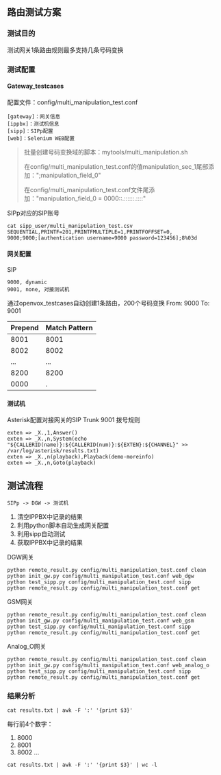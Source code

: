 ## 路由测试方案
### 测试目的
测试网关1条路由规则最多支持几条号码变换

### 测试配置
#### Gateway_testcases
配置文件：config/multi_manipulation_test.conf
```
[gateway]：网关信息
[ippbx]：测试机信息
[sipp]：SIPp配置
[web]：Selenium WEB配置
```

> 批量创建号码变换域的脚本：mytools/multi_manipulation.sh
>
> 在config/multi_manipulation_test.conf的值manipulation_sec_1尾部添加：";manipulation_field_0"
>
> 在config/multi_manipulation_test.conf文件尾添加："manipulation_field_0 = 0000::.::::::.::::"
>

SIPp对应的SIP账号
```
cat sipp_user/multi_manipulation_test.csv
SEQUENTIAL,PRINTF=201,PRINTFMULTIPLE=1,PRINTFOFFSET=0,
9000;9000;[authentication username=9000 password=123456];8%03d
```

#### 网关配置
SIP
```
9000, dynamic
9001, none, 对接测试机
```

通过openvox_testcases自动创建1条路由，200个号码变换
From: 9000
To: 9001

|Prepend|Match Pattern|
|---|---|
|8001|8001|
|8002|8002|
|...|...|
|8200|8200|
|0000|.|

#### 测试机
Asterisk配置对接网关的SIP Trunk 9001
拨号规则
```
exten => _X.,1,Answer()
exten => _X.,n,System(echo "${CALLERID(name)}:${CALLERID(num)}:${EXTEN}:${CHANNEL}" >> /var/log/asterisk/results.txt)
exten => _X.,n(playback),Playback(demo-moreinfo)
exten => _X.,n,Goto(playback)
```

## 测试流程
```
SIPp -> DGW -> 测试机
```

1. 清空IPPBX中记录的结果
2. 利用python脚本自动生成网关配置
3. 利用sipp自动测试
4. 获取IPPBX中记录的结果

DGW网关

```shell
python remote_result.py config/multi_manipulation_test.conf clean
python init_gw.py config/multi_manipulation_test.conf web_dgw
python test_sipp.py config/multi_manipulation_test.conf sipp
python remote_result.py config/multi_manipulation_test.conf get
```

GSM网关

```shell
python remote_result.py config/multi_manipulation_test.conf clean
python init_gw.py config/multi_manipulation_test.conf web_gsm
python test_sipp.py config/multi_manipulation_test.conf sipp
python remote_result.py config/multi_manipulation_test.conf get
```

Analog_O网关

```shell
python remote_result.py config/multi_manipulation_test.conf clean
python init_gw.py config/multi_manipulation_test.conf web_analog_o
python test_sipp.py config/multi_manipulation_test.conf sipp
python remote_result.py config/multi_manipulation_test.conf get
```

### 结果分析
```shell
cat results.txt | awk -F ':' '{print $3}'
```
每行前4个数字：
1. 8000
2. 8001
3. 8002
...

```shell
cat results.txt | awk -F ':' '{print $3}' | wc -l
```

